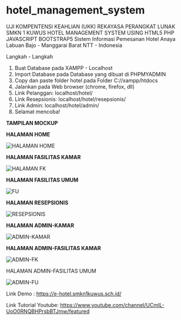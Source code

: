 # hotel_management_system
UJI KOMPENTENSI KEAHLIAN (UKK) REKAYASA PERANGKAT LUNAK SMKN 1 KUWUS 
HOTEL MANAGEMENT SYSTEM USING HTML5 PHP JAVASCRIPT BOOTSTRAP5
Sistem Informasi Pemesanan Hotel Anaya Labuan Bajo - Manggarai Barat NTT - Indonesia

Langkah - Langkah
1. Buat Database pada XAMPP - Localhost
2. Import Database pada Database yang dibuat di PHPMYADMIN
3. Copy dan paste folder hotel pada Folder C://xampp/htdocs
4. Jalankan pada Web browser (chrome, firefox, dll)
5. Link Pelanggan: localhost/hotel/
6. Link Resepsionis: localhost/hotel/resepsionis/
7. Link Admin: localhost/hotel/admin/
8. Selamat mencoba! 

**TAMPILAN MOCKUP**

**HALAMAN HOME**

![HALAMAN HOME](https://user-images.githubusercontent.com/88584119/160518760-b4ac1820-3d33-4af2-ac90-eeccb10fa995.jpg)

**HALAMAN FASILITAS KAMAR**

![HALAMAN FK](https://user-images.githubusercontent.com/88584119/160518806-1c380a98-a46a-4388-b596-d1ae875c6305.jpg)

**HALAMAN FASILITAS UMUM**

![FU](https://user-images.githubusercontent.com/88584119/160518850-b4e91032-e856-4c9d-bf22-42c73b73b010.jpg)

**HALAMAN RESEPSIONIS**

![RESEPSIONIS](https://user-images.githubusercontent.com/88584119/160518885-a98cbcce-08e8-4c58-8339-0e136cdb7fc8.jpg)

**HALAMAN ADMIN-KAMAR**

![ADMIN-KAMAR](https://user-images.githubusercontent.com/88584119/160518931-4ccbb4eb-780d-4f32-8693-c7e666e758bd.jpg)

**HALAMAN ADMIN-FASILITAS KAMAR**

![ADMIN-FK](https://user-images.githubusercontent.com/88584119/160519004-d08b6094-8ca3-4370-9eb4-861aca3db9e9.jpg)

HALAMAN ADMIN-FASILITAS UMUM

![ADMIN-FU](https://user-images.githubusercontent.com/88584119/160519045-37c1d3dd-aa91-44ba-8bde-746eda225c4f.jpg)



Link Demo : https://e-hotel.smkn1kuwus.sch.id/

Link Tutorial Youtube:
https://www.youtube.com/channel/UCmIL-UoO0RNQBHPrsbBTJmw/featured




